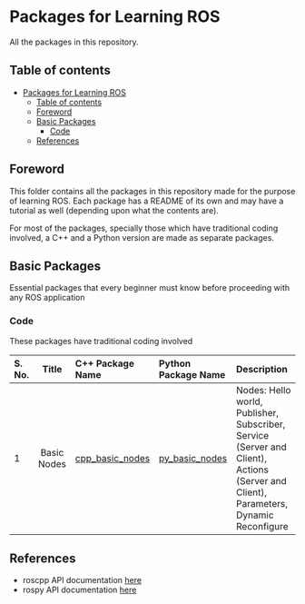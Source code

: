 # Packages for Learning ROS

All the packages in this repository.

## Table of contents

- [Packages for Learning ROS](#packages-for-learning-ros)
    - [Table of contents](#table-of-contents)
    - [Foreword](#foreword)
    - [Basic Packages](#basic-packages)
        - [Code](#code)
    - [References](#references)

## Foreword

This folder contains all the packages in this repository made for the purpose of learning ROS. Each package has a README of its own and may have a tutorial as well (depending upon what the contents are).

For most of the packages, specially those which have traditional coding involved, a C++ and a Python version are made as separate packages.

## Basic Packages

Essential packages that every beginner must know before proceeding with any ROS application

### Code

These packages have traditional coding involved

| S. No. | Title | C++ Package Name | Python Package Name | Description |
| :--- | :---: | :----- | :------ | :----- |
| 1 | Basic Nodes | [cpp_basic_nodes](./cpp_basic_nodes/README.md) | [py_basic_nodes](./py_basic_nodes/README.md) | Nodes: Hello world, Publisher, Subscriber, Service (Server and Client), Actions (Server and Client), Parameters, Dynamic Reconfigure |

## References

- roscpp API documentation [here](https://docs.ros.org/en/api/roscpp/html/)
- rospy API documentation [here](http://docs.ros.org/en/melodic/api/rospy/html/)
